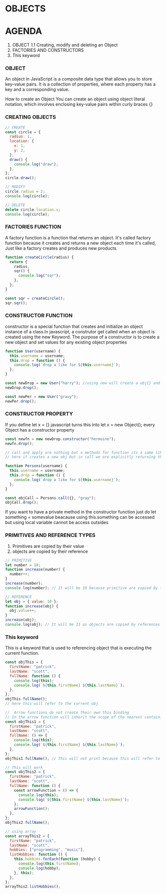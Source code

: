 # OBJECTS

# AGENDA

1. OBJECT
   1.1 Creating, modify and deleting an Object
2. FACTORIES AND CONSTRUCTORS
3. This keyword

### OBJECT

An object in JavaScript is a composite data type that allows you to store key-value pairs. It is a collection of properties, where each property has a key and a corresponding value.

How to create an Object
You can create an object using object literal notation, which involves enclosing key-value pairs within curly braces {}

### CREATING OBJECTS

```js
// CREATE
const circle = {
  radius: 1,
  location: {
    x: 1,
    y: 2,
  },
  draw() {
    console.log("draw");
  },
};
circle.draw();

// MODIFY
circle.radius = 2;
console.log(circle);

// DELETE
delete circle.location.x;
console.log(circle);
```

### FACTORIES FUNCTION

A factory function is a function that returns an object. It's called factory function because it creates and returns a new object each time it's called, Just like a factory creates and produces new products.

```js
function createCircle(radius) {
  return {
    radius,
    sqr() {
      console.log("sqr");
    },
  };
}

const sqr = createCircle();
sqr.sqr();
```

### CONSTRUCTOR FUNCTION

constructor is a special function that creates and initialize an object instance of a class.In javascript, a construtor get called when an object is created using the new Keyword.
The purpose of a constructor is to create a new object and set values for any existing object properties

```js
function User(username) {
  this.username = username;
  this.drop = function () {
    console.log(`drop a like for ${this.username}`);
  };
}

const newDrop = new User("harry"); //using new will create a obj{} and this will point to that object and finally it will return the obj
newDrop.drop();

const newPer = new User("gravy");
newPer.drop();
```

### CONSTRUCTOR PROPERTY

If you define let x = {}
javascript turns this into let x = new Object();
every Object has a constructor property

```js
const newfn = new newDrop.constructor("hermoine");
newfn.drop();
```

```js
// call and apply are nothing but a methods for function its a same like new User('harry)
// here it creates a new obj but in call we are explicitly returning the obj and the second arguments

function Persons(username) {
  this.username = username;
  this.drop = function () {
    console.log(`drop a like for ${this.username}`);
  };
}

const objCall = Persons.call({}, "gray");
objCall.drop();
```

If you want to have a private method in the constructor function just do let something = somevalue beacause using this.something can be accessed but using local variable cannot be access outsides

### PRIMITIVES AND REFERENCE TYPES

1.  Primitives are copied by their value
2.  objects are copied by their reference

```js
// PRIMITIVE
let number = 10;
function increase(number) {
  number++;
}
increase(number);
console.log(number); // It will be 10 because primitive are copied by their value and independent

// REFERENCE
let obj = { value: 10 };
function increase(obj) {
  obj.value++;
}
increase(obj);
console.log(obj); // It will be 11 as objects are copied by references
```

### This keyword

This is a keyword that is used to referencing object that is executing the current function.

```js
const objThis = {
  firstName: "patrick",
  lastName: "scott",
  fullName: function () {
    console.log(this);
    console.log(`${this.firstName} ${this.lastName}`);
  },
};
objThis.fullName();
// here this will refer to the current obj

//  Arrow functions do not create their own this binding
// In the arrow function will inherit the scope of the nearest containing regular function
const objThis1 = {
  firstName: "patrick",
  lastName: "scott",
  fullName: () => {
    console.log(this);
    console.log(`${this.firstName} ${this.lastName}`);
  },
};
objThis1.fullName(); // This will not print because this will refer to the global object as arrow function does not allow and it goes not have nearest regular function.

// This will work
const objThis2 = {
  firstName: "patrick",
  lastName: "scott",
  fullName: function () {
    const arrowFunction = () => {
      console.log(this);
      console.log(`${this.firstName} ${this.lastName}`);
    };
    arrowFunction();
  },
};
objThis2.fullName();

// using array
const arrayThis2 = {
  firstName: "patrick",
  lastName: "scott",
  hobbies: ["programming", "music"],
  listHobbies: function () {
    this.hobbies.forEach(function (hobby) {
      console.log(this.firstName);
      console.log(hobby);
    }, this);
  },
};
arrayThis2.listHobbies();
```
